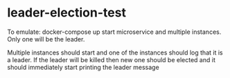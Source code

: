 # leader-election-test
To emulate:
docker-compose up
start microservice and multiple instances. Only one will be the leader. 

Multiple instances should start and one of the instances should log that it is a leader. If the leader will be killed then new one should be elected and it should immediately start printing the leader message
